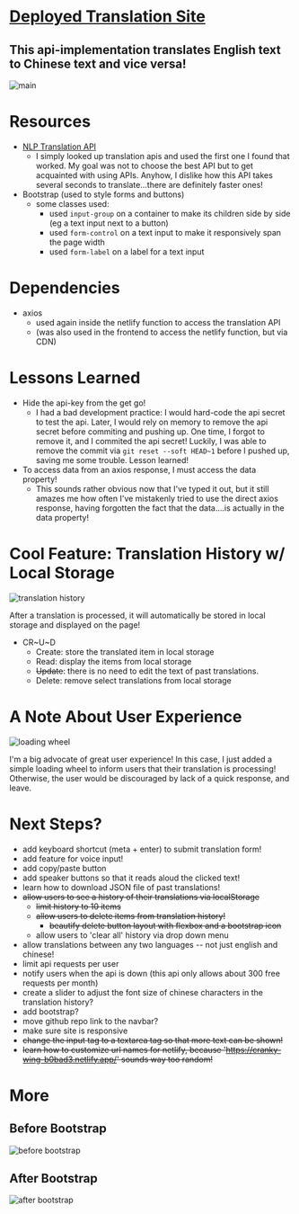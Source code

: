 # [Deployed Translation Site](https://translate-api.netlify.app/)

## This api-implementation translates English text to Chinese text and vice versa!

![main](./github_images/main.png)

# Resources

- [NLP Translation API](https://rapidapi.com/gofitech/api/nlp-translation/)
  - I simply looked up translation apis and used the first one I found that worked. My goal was not to choose the best API but to get acquainted with using APIs. Anyhow, I dislike how this API takes several seconds to translate...there are definitely faster ones!
- Bootstrap (used to style forms and buttons)
  - some classes used:
    - used `input-group` on a container to make its children side by side (eg a text input next to a button)
    - used `form-control` on a text input to make it responsively span the page width
    - used `form-label` on a label for a text input

# Dependencies

- axios
  - used again inside the netlify function to access the translation API
  - (was also used in the frontend to access the netlify function, but via CDN)

# Lessons Learned

- Hide the api-key from the get go!
  - I had a bad development practice: I would hard-code the api secret to test the api. Later, I would rely on memory to remove the api secret before commiting and pushing up. One time, I forgot to remove it, and I commited the api secret! Luckily, I was able to remove the commit via `git reset --soft HEAD~1` before I pushed up, saving me some trouble. Lesson learned!
- To access data from an axios response, I must access the data property!
  - This sounds rather obvious now that I've typed it out, but it still amazes me how often I've mistakenly tried to use the direct axios response, having forgotten the fact that the data....is actually in the data property!

# Cool Feature: Translation History w/ Local Storage

![translation history](./github_images/translation-history.png)

After a translation is processed, it will automatically be stored in local storage and displayed on the page!

- CR~U~D
  - Create: store the translated item in local storage
  - Read: display the items from local storage
  - ~~Update~~: there is no need to edit the text of past translations.
  - Delete: remove select translations from local storage

# A Note About User Experience

![loading wheel](./github_images/loading.png)

I'm a big advocate of great user experience! In this case, I just added a simple loading wheel to inform users that their translation is processing! Otherwise, the user would be discouraged by lack of a quick response, and leave.

# Next Steps?

- add keyboard shortcut (meta + enter) to submit translation form!
- add feature for voice input!
- add copy/paste button
- add speaker buttons so that it reads aloud the clicked text!
- learn how to download JSON file of past translations!
- ~~allow users to see a history of their translations via localStorage~~
  - ~~limit history to 10 items~~
  - ~~allow users to delete items from translation history!~~
    - ~~beautify delete button layout with flexbox and a bootstrap icon~~
  - allow users to 'clear all' history via drop down menu
- allow translations between any two languages -- not just english and chinese!
- limit api requests per user
- notify users when the api is down (this api only allows about 300 free requests per month)
- create a slider to adjust the font size of chinese characters in the translation history?
- add bootstrap?
- move github repo link to the navbar?
- make sure site is responsive
- ~~change the input tag to a textarea tag so that more text can be shown!~~
- ~~learn how to customize url names for netlify, because 'https://cranky-wing-b0bad3.netlify.app/' sounds way too random!~~

# More

## Before Bootstrap

![before bootstrap](./github_images/before-bootstrap.png)

## After Bootstrap

![after bootstrap](./github_images/after-bootstrap.png)
